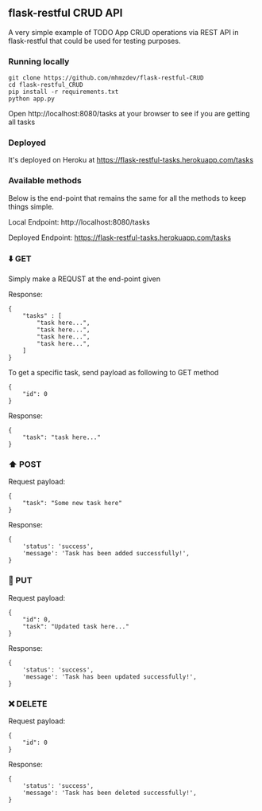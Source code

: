 ## flask-restful CRUD API
A very simple example of TODO App CRUD operations via REST API in flask-restful that could be used for testing purposes.

### Running locally
```
git clone https://github.com/mhmzdev/flask-restful-CRUD
cd flask-restful_CRUD
pip install -r requirements.txt
python app.py
```

Open http://localhost:8080/tasks at your browser to see if you are getting all tasks

### Deployed
It's deployed on Heroku at https://flask-restful-tasks.herokuapp.com/tasks


### Available methods
Below is the end-point that remains the same for all the methods to keep things simple.

Local Endpoint: http://localhost:8080/tasks

Deployed Endpoint: https://flask-restful-tasks.herokuapp.com/tasks

### ⬇️ GET

Simply make a REQUST at the end-point given

Response:
```
{
    "tasks" : [
        "task here...",
        "task here...",
        "task here...",
        "task here...",
    ]
}
```

To get a specific task, send payload as following to GET method
```
{
    "id": 0
}
```
Response:
```
{
    "task": "task here..."
}
```

### ⬆️ POST

Request payload:
```
{
    "task": "Some new task here"
}
```

Response:
```
{
    'status': 'success',
    'message': 'Task has been added successfully!',
}
```

### 🔄 PUT
Request payload:
```
{
    "id": 0,
    "task": "Updated task here..."
}
```

Response:
```
{
    'status': 'success',
    'message': 'Task has been updated successfully!',
}
```

### ❌ DELETE
Request payload:
```
{
    "id": 0
}
```

Response:
```
{
    'status': 'success',
    'message': 'Task has been deleted successfully!',
}
```